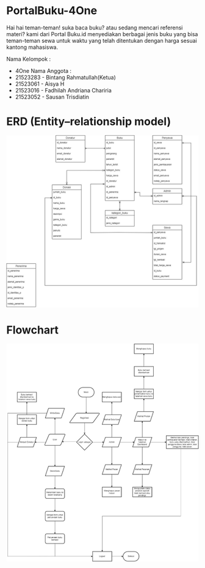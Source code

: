 # PortalBuku-4One

Hai hai teman-teman! suka baca buku? atau sedang mencari referensi materi? kami dari Portal Buku.id menyediakan berbagai jenis buku yang bisa teman-teman sewa untuk waktu yang telah ditentukan dengan harga sesuai kantong mahasiswa.

 Nama Kelompok  :   
 * 4One
 Nama Anggota   :   
 * 21523283 - Bintang Rahmatullah(Ketua)
 * 21523061 - Aisya H
 * 21523016 - Fadhilah Andriana Chariria
 * 21523052 - Sausan Trisdiatin

# ERD (Entity–relationship model)
![ERD (Entity–relationship model)](https://github.com/just-a-star/PortalBuku-4One/blob/deda72538e55a7ed6ba91dd0fbd18433ac36b6a7/resources/readme/erd.jpg)

# Flowchart
![Flowchart](https://github.com/just-a-star/PortalBuku-4One/blob/deda72538e55a7ed6ba91dd0fbd18433ac36b6a7/resources/readme/flowchart.jpg)